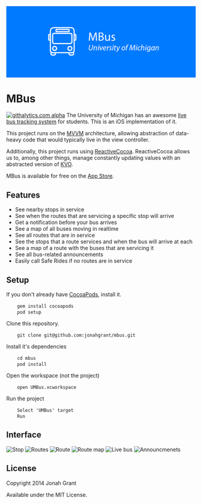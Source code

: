 <img align="center" src="/Icons/header.png">

# MBus
[![githalytics.com alpha](https://cruel-carlota.pagodabox.com/0fe6bae62d6859d30f7f447fb3b2b188 "githalytics.com")](http://githalytics.com/jonahgrant/um-magic-bus)
The University of Michigan has an awesome [live bus tracking system](http://mbus.pts.umich.edu/) for students.  This is an iOS implementation of it.

This project runs on the [MVVM](http://en.wikipedia.org/wiki/Model_View_ViewModel) architecture, allowing abstraction of data-heavy code that would typically live in the view controller.

Additionally, this project runs using [ReactiveCocoa](https://github.com/blog/1107-reactivecocoa-for-a-better-world).  ReactiveCocoa allows us to, among other things, manage constantly updating values with an abstracted version of [KVO](https://developer.apple.com/library/Mac/documentation/Cocoa/Conceptual/KeyValueObserving/KeyValueObserving.html).

MBus is available for free on the [App Store](https://itunes.apple.com/us/app/mbus-bus-info-for-university/id777435172?mt=8).
## Features

+  See nearby stops in service
+ See when the routes that are servicing a specific stop will arrive
+ Get a notification before your bus arrives
+ See a map of all buses moving in realtime
+ See all routes that are in service
+ See the stops that a route services and when the bus will arrive at each
+ See a map of a route with the buses that are servicing it
+ See all bus-related announcements
+ Easily call Safe Rides if no routes are in service

## Setup

If you don't already have [CocoaPods](http://cocoapods.org/), install it.

        gem install cocoapods
        pod setup

Clone this repository.

		git clone git@github.com:jonahgrant/mbus.git

Install it's dependencies

		cd mbus
		pod install

Open the workspace (not the project)

		open UMBus.xcworkspace

Run the project

		Select 'UMBus' target
		Run

## Interface
![Stop](https://dl.dropboxusercontent.com/u/2177718/Screen%20Shot%202013-12-23%20at%2011.42.24%20AM.png "Stop")
![Routes](https://dl.dropboxusercontent.com/u/2177718/Screen%20Shot%202013-12-23%20at%2011.42.29%20AM.png "Routes")
![Route](https://dl.dropboxusercontent.com/u/2177718/Screen%20Shot%202013-12-23%20at%2011.50.19%20AM.png "Route")
![Route map](https://dl.dropboxusercontent.com/u/2177718/Screen%20Shot%202013-12-23%20at%2011.50.27%20AM.png "Route map")
![Live bus](https://dl.dropboxusercontent.com/u/2177718/Screen%20Shot%202013-12-23%20at%2011.50.38%20AM.png "Live bus")
![Announcmenets](https://dl.dropboxusercontent.com/u/2177718/Screen%20Shot%202013-12-23%20at%2011.50.40%20AM.png "Announcements")

## License
Copyright 2014 Jonah Grant

Available under the MIT License.

